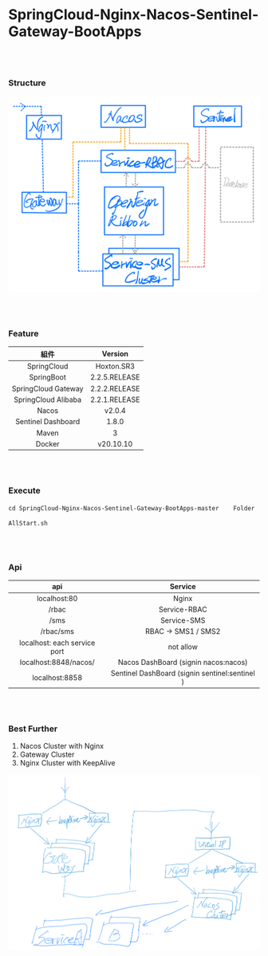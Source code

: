 # SpringCloud-Nginx-Nacos-Sentinel-Gateway-BootApps

<br>
<br>

### Structure

![](./images/Structure.png)

<br>
<br>

### Feature

| 組件 | Version |
| :----: | :----: |
| SpringCloud | Hoxton.SR3 |
| SpringBoot | 2.2.5.RELEASE |
| SpringCloud Gateway | 2.2.2.RELEASE |
| SpringCloud Alibaba | 2.2.1.RELEASE |
| Nacos | v2.0.4 |
| Sentinel Dashboard | 1.8.0 |
| Maven| 3 |
| Docker| v20.10.10 |

<br>
<br>

### Execute
```
cd SpringCloud-Nginx-Nacos-Sentinel-Gateway-BootApps-master    Folder
```
```
AllStart.sh
```

<br>
<br>

### Api

| api | Service |
| :----: | :----: |
| localhost:80 | Nginx |
| /rbac | Service-RBAC |
| /sms | Service-SMS |
| /rbac/sms | RBAC -> SMS1 / SMS2 |
| localhost: each service port | not allow |
| localhost:8848/nacos/ | Nacos DashBoard (signin nacos:nacos) |
| localhost:8858 | Sentinel DashBoard (signin sentinel:sentinel ) |

<br>
<br>

### Best Further
1. Nacos Cluster with Nginx
1. Gateway Cluster
1. Nginx Cluster with KeepAlive

![](./images/bestFuther.png)
